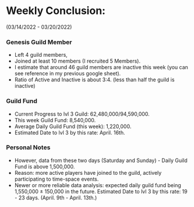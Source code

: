 # Weekly Conclusion:
(03/14/2022 - 03/20/2022)
### Genesis Guild Member
 - Left 4 guild members, 
 - Joined at least 10 members (I recruited 5 Members). 
 - I estimate that around 46 guild members are inactive this week (you can see reference in my previous google sheet). 
 - Ratio of Active and Inactive is about 3:4. (less than half the guild is inactive)
### Guild Fund
 - Current Progress to lvl 3 Guild: 62,480,000/94,590,000. 
 - This week Guild Fund: 8,540,000. 
 - Average Daily Guild Fund (this week): 1,220,000. 
 - Estimated Date to lvl 3 by this rate: April. 16th.

### Personal Notes
 - However, data from these two days (Saturday and Sunday) - Daily Guild Fund is above 1,500,000.
 - Reason: more active players have joined to the guild, actively participating to time-space events.
 - Newer or more reliable data analysis: expected daily guild fund being 1,550,000 ± 150,000 in the future. Estimated Date to lvl 3 by this rate: 19 - 23 days. (April. 9th - April. 13th.)
